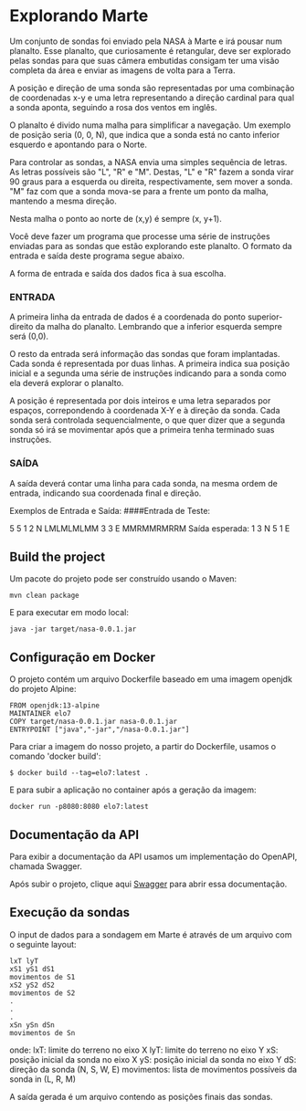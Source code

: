 # Explorando Marte

Um conjunto de sondas foi enviado pela NASA à Marte e irá pousar num planalto. Esse planalto, que curiosamente é retangular, deve ser explorado pelas sondas para que suas câmera embutidas consigam ter uma visão completa da área e enviar as imagens de volta para a Terra.

A posição e direção de uma sonda são representadas por uma combinação de coordenadas x-y e uma letra representando a direção cardinal para qual a sonda aponta, seguindo a rosa dos ventos em inglês.

O planalto é divido numa malha para simplificar a navegação. Um exemplo de posição seria (0, 0, N), que indica que a sonda está no canto inferior esquerdo e apontando para o Norte.

Para controlar as sondas, a NASA envia uma simples sequência de letras. As letras possíveis são "L", "R" e "M". Destas, "L" e "R" fazem a sonda virar 90 graus para a esquerda ou direita, respectivamente, sem mover a sonda. "M" faz com que a sonda mova-se para a frente um ponto da malha, mantendo a mesma direção.

Nesta malha o ponto ao norte de (x,y) é sempre (x, y+1).

Você deve fazer um programa que processe uma série de instruções enviadas para as sondas que estão explorando este planalto. O formato da entrada e saída deste programa segue abaixo.

A forma de entrada e saída dos dados fica à sua escolha.

### ENTRADA
A primeira linha da entrada de dados é a coordenada do ponto superior-direito da malha do planalto. Lembrando que a inferior esquerda sempre será (0,0).

O resto da entrada será informação das sondas que foram implantadas. Cada sonda é representada por duas linhas. A primeira indica sua posição inicial e a segunda uma série de instruções indicando para a sonda como ela deverá explorar o planalto.

A posição é representada por dois inteiros e uma letra separados por espaços, correpondendo à coordenada X-Y e à direção da sonda. Cada sonda será controlada sequencialmente, o que quer dizer que a segunda sonda só irá se movimentar após que a primeira tenha terminado suas instruções.

### SAÍDA
A saída deverá contar uma linha para cada sonda, na mesma ordem de entrada, indicando sua coordenada final e direção.

Exemplos de Entrada e Saída:
####Entrada de Teste:

5 5
1 2 N
LMLMLMLMM
3 3 E
MMRMMRMRRM
Saída esperada:
1 3 N
5 1 E

## Build the project

Um pacote do projeto pode ser construído usando o Maven:

```
mvn clean package
```

E para executar em modo local:

```
java -jar target/nasa-0.0.1.jar
```

## Configuração em Docker

O projeto contém um arquivo Dockerfile baseado em uma imagem openjdk do projeto Alpine:

```
FROM openjdk:13-alpine
MAINTAINER elo7
COPY target/nasa-0.0.1.jar nasa-0.0.1.jar
ENTRYPOINT ["java","-jar","/nasa-0.0.1.jar"]
```

Para criar a imagem do nosso projeto, a partir do Dockerfile, usamos o comando 'docker build':

```
$ docker build --tag=elo7:latest .
```

E para subir a aplicação no container após a geração da imagem:

```
docker run -p8080:8080 elo7:latest
```

## Documentação da API

Para exibir a documentação da API usamos um implementação do OpenAPI, chamada Swagger.

Após subir o projeto, clique aqui [Swagger](http://localhost:8080/swagger-ui.html) para abrir essa documentação.

## Execução da sondas

O input de dados para a sondagem em Marte é através de um arquivo com o seguinte layout:
```
lxT lyT
xS1 yS1 dS1
movimentos de S1
xS2 yS2 dS2
movimentos de S2
.
.
.
xSn ySn dSn
movimentos de Sn

```
onde:
lxT: limite do terreno no eixo X
lyT: limite do terreno no eixo Y
xS: posição inicial da sonda no eixo X
yS: posição inicial da sonda no eixo Y
dS: direção da sonda (N, S, W, E)
movimentos: lista de movimentos possíveis da sonda in (L, R, M)

A saída gerada é um arquivo contendo as posições finais das sondas.
